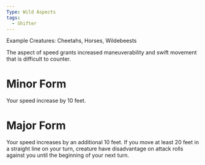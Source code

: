 ```yaml
---
Type: Wild Aspects
tags:
  - Shifter
---
```

Example Creatures: Cheetahs, Horses, Wildebeests

The aspect of speed grants increased maneuverability and swift movement that is difficult
to counter.

# Minor Form
Your speed increase by 10 feet.

# Major Form
Your speed increases by an additional 10 feet. If you move at least 20 feet in a straight line on your turn, creature have disadvantage on attack rolls against you until the beginning of your next turn.